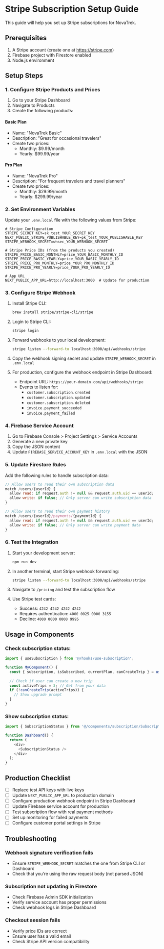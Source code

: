 # Stripe Subscription Setup Guide

This guide will help you set up Stripe subscriptions for NovaTrek.

## Prerequisites

1. A Stripe account (create one at https://stripe.com)
2. Firebase project with Firestore enabled
3. Node.js environment

## Setup Steps

### 1. Configure Stripe Products and Prices

1. Go to your Stripe Dashboard
2. Navigate to Products
3. Create the following products:

#### Basic Plan
- Name: "NovaTrek Basic"
- Description: "Great for occasional travelers"
- Create two prices:
  - Monthly: $9.99/month
  - Yearly: $99.99/year

#### Pro Plan
- Name: "NovaTrek Pro"
- Description: "For frequent travelers and travel planners"
- Create two prices:
  - Monthly: $29.99/month
  - Yearly: $299.99/year

### 2. Set Environment Variables

Update your `.env.local` file with the following values from Stripe:

```env
# Stripe Configuration
STRIPE_SECRET_KEY=sk_test_YOUR_SECRET_KEY
NEXT_PUBLIC_STRIPE_PUBLISHABLE_KEY=pk_test_YOUR_PUBLISHABLE_KEY
STRIPE_WEBHOOK_SECRET=whsec_YOUR_WEBHOOK_SECRET

# Stripe Price IDs (from the products you created)
STRIPE_PRICE_BASIC_MONTHLY=price_YOUR_BASIC_MONTHLY_ID
STRIPE_PRICE_BASIC_YEARLY=price_YOUR_BASIC_YEARLY_ID
STRIPE_PRICE_PRO_MONTHLY=price_YOUR_PRO_MONTHLY_ID
STRIPE_PRICE_PRO_YEARLY=price_YOUR_PRO_YEARLY_ID

# App URL
NEXT_PUBLIC_APP_URL=http://localhost:3000  # Update for production
```

### 3. Configure Stripe Webhook

1. Install Stripe CLI:
   ```bash
   brew install stripe/stripe-cli/stripe
   ```

2. Login to Stripe CLI:
   ```bash
   stripe login
   ```

3. Forward webhooks to your local development:
   ```bash
   stripe listen --forward-to localhost:3000/api/webhooks/stripe
   ```

4. Copy the webhook signing secret and update `STRIPE_WEBHOOK_SECRET` in `.env.local`

5. For production, configure the webhook endpoint in Stripe Dashboard:
   - Endpoint URL: `https://your-domain.com/api/webhooks/stripe`
   - Events to listen for:
     - `customer.subscription.created`
     - `customer.subscription.updated`
     - `customer.subscription.deleted`
     - `invoice.payment_succeeded`
     - `invoice.payment_failed`

### 4. Firebase Service Account

1. Go to Firebase Console > Project Settings > Service Accounts
2. Generate a new private key
3. Copy the JSON content
4. Update `FIREBASE_SERVICE_ACCOUNT_KEY` in `.env.local` with the JSON

### 5. Update Firestore Rules

Add the following rules to handle subscription data:

```javascript
// Allow users to read their own subscription data
match /users/{userId} {
  allow read: if request.auth != null && request.auth.uid == userId;
  allow write: if false; // Only server can write subscription data
}

// Allow users to read their own payment history
match /users/{userId}/payments/{paymentId} {
  allow read: if request.auth != null && request.auth.uid == userId;
  allow write: if false; // Only server can write payment data
}
```

### 6. Test the Integration

1. Start your development server:
   ```bash
   npm run dev
   ```

2. In another terminal, start Stripe webhook forwarding:
   ```bash
   stripe listen --forward-to localhost:3000/api/webhooks/stripe
   ```

3. Navigate to `/pricing` and test the subscription flow

4. Use Stripe test cards:
   - Success: `4242 4242 4242 4242`
   - Requires authentication: `4000 0025 0000 3155`
   - Decline: `4000 0000 0000 9995`

## Usage in Components

### Check subscription status:

```typescript
import { useSubscription } from '@/hooks/use-subscription';

function MyComponent() {
  const { subscription, isSubscribed, currentPlan, canCreateTrip } = useSubscription();
  
  // Check if user can create a new trip
  const activeTrips = 3; // Get from your data
  if (!canCreateTrip(activeTrips)) {
    // Show upgrade prompt
  }
}
```

### Show subscription status:

```typescript
import { SubscriptionStatus } from '@/components/subscription/SubscriptionStatus';

function Dashboard() {
  return (
    <div>
      <SubscriptionStatus />
    </div>
  );
}
```

## Production Checklist

- [ ] Replace test API keys with live keys
- [ ] Update `NEXT_PUBLIC_APP_URL` to production domain
- [ ] Configure production webhook endpoint in Stripe Dashboard
- [ ] Update Firebase service account for production
- [ ] Test subscription flow with real payment methods
- [ ] Set up monitoring for failed payments
- [ ] Configure customer portal settings in Stripe

## Troubleshooting

### Webhook signature verification fails
- Ensure `STRIPE_WEBHOOK_SECRET` matches the one from Stripe CLI or Dashboard
- Check that you're using the raw request body (not parsed JSON)

### Subscription not updating in Firestore
- Check Firebase Admin SDK initialization
- Verify service account has proper permissions
- Check webhook logs in Stripe Dashboard

### Checkout session fails
- Verify price IDs are correct
- Ensure user has a valid email
- Check Stripe API version compatibility